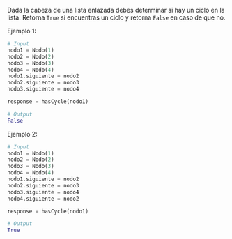 Dada la cabeza de una lista enlazada debes determinar si hay un ciclo en la lista. Retorna `True` si encuentras un ciclo y retorna `False` en caso de que no.

Ejemplo 1:

```py
# Input
nodo1 = Nodo(1)
nodo2 = Nodo(2)
nodo3 = Nodo(3)
nodo4 = Nodo(4)
nodo1.siguiente = nodo2
nodo2.siguiente = nodo3
nodo3.siguiente = nodo4

response = hasCycle(nodo1)

# Output
False
```

Ejemplo 2:

```py
# Input
nodo1 = Nodo(1)
nodo2 = Nodo(2)
nodo3 = Nodo(3)
nodo4 = Nodo(4)
nodo1.siguiente = nodo2
nodo2.siguiente = nodo3
nodo3.siguiente = nodo4
nodo4.siguiente = nodo2

response = hasCycle(nodo1)

# Output
True
```
